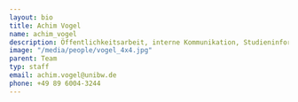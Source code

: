 ```yaml
---
layout: bio
title: Achim Vogel
name: achim_vogel
description: Öffentlichkeitsarbeit, interne Kommunikation, Studieninformation
image: "/media/people/vogel_4x4.jpg"
parent: Team
typ: staff
email: achim.vogel@unibw.de
phone: +49 89 6004-3244
---
```


